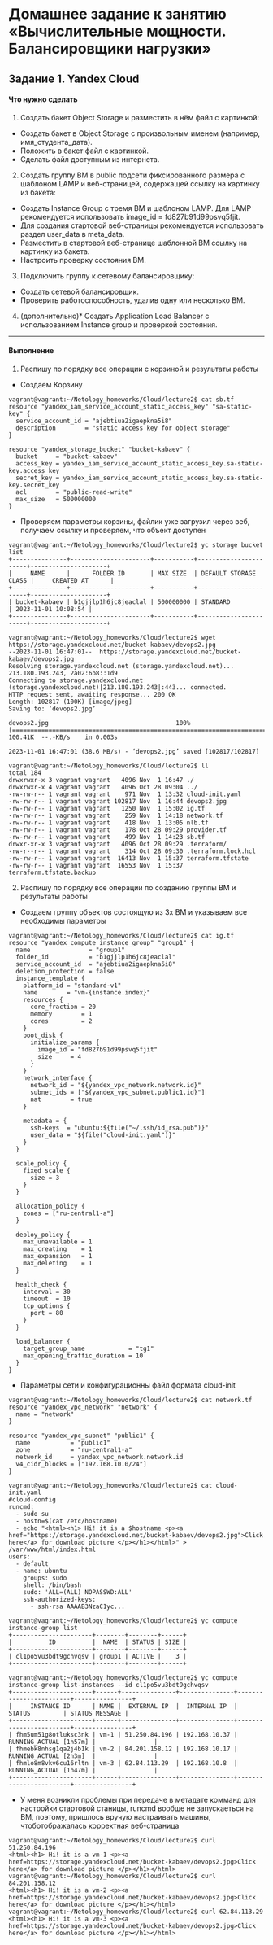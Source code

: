   # Домашнее задание к занятию «Вычислительные мощности. Балансировщики нагрузки»

## Задание 1. Yandex Cloud

#### Что нужно сделать

1. Создать бакет Object Storage и разместить в нём файл с картинкой:
 * Создать бакет в Object Storage с произвольным именем (например, имя_студента_дата).
 * Положить в бакет файл с картинкой.
 * Сделать файл доступным из интернета.
2. Создать группу ВМ в public подсети фиксированного размера с шаблоном LAMP и веб-страницей, содержащей ссылку на картинку из бакета:
 * Создать Instance Group с тремя ВМ и шаблоном LAMP. Для LAMP рекомендуется использовать image_id = fd827b91d99psvq5fjit.
 * Для создания стартовой веб-страницы рекомендуется использовать раздел user_data в meta_data.
 * Разместить в стартовой веб-странице шаблонной ВМ ссылку на картинку из бакета.
 * Настроить проверку состояния ВМ.
3. Подключить группу к сетевому балансировщику:
 * Создать сетевой балансировщик.
 * Проверить работоспособность, удалив одну или несколько ВМ.
4. (дополнительно)* Создать Application Load Balancer с использованием Instance group и проверкой состояния.

***

#### Выполнение

1. Распишу по порядку все операции с корзиной и результаты работы
 * Создаем Корзину
````
vagrant@vagrant:~/Netology_homeworks/Cloud/lecture2$ cat sb.tf
resource "yandex_iam_service_account_static_access_key" "sa-static-key" {
  service_account_id = "ajebtiua2igaepkna5i8"
  description        = "static access key for object storage"
}

resource "yandex_storage_bucket" "bucket-kabaev" {
  bucket     = "bucket-kabaev"
  access_key = yandex_iam_service_account_static_access_key.sa-static-key.access_key
  secret_key = yandex_iam_service_account_static_access_key.sa-static-key.secret_key
  acl        = "public-read-write"
  max_size   = 500000000
}
````
 * Проверяем параметры корзины, файлик уже загрузил через веб, получаем ссылку и проверяем, что объект доступен
````
vagrant@vagrant:~/Netology_homeworks/Cloud/lecture2$ yc storage bucket list
+---------------+----------------------+-----------+-----------------------+---------------------+
|     NAME      |      FOLDER ID       | MAX SIZE  | DEFAULT STORAGE CLASS |     CREATED AT      |
+---------------+----------------------+-----------+-----------------------+---------------------+
| bucket-kabaev | b1gjjlp1h6jc8jeaclal | 500000000 | STANDARD              | 2023-11-01 10:08:54 |
+---------------+----------------------+-----------+-----------------------+---------------------+

vagrant@vagrant:~/Netology_homeworks/Cloud/lecture2$ wget https://storage.yandexcloud.net/bucket-kabaev/devops2.jpg
--2023-11-01 16:47:01--  https://storage.yandexcloud.net/bucket-kabaev/devops2.jpg
Resolving storage.yandexcloud.net (storage.yandexcloud.net)... 213.180.193.243, 2a02:6b8::1d9
Connecting to storage.yandexcloud.net (storage.yandexcloud.net)|213.180.193.243|:443... connected.
HTTP request sent, awaiting response... 200 OK
Length: 102817 (100K) [image/jpeg]
Saving to: ‘devops2.jpg’

devops2.jpg                                   100%[===============================================================================================>] 100.41K  --.-KB/s    in 0.003s

2023-11-01 16:47:01 (38.6 MB/s) - ‘devops2.jpg’ saved [102817/102817]

vagrant@vagrant:~/Netology_homeworks/Cloud/lecture2$ ll
total 184
drwxrwxr-x 3 vagrant vagrant   4096 Nov  1 16:47 ./
drwxrwxr-x 4 vagrant vagrant   4096 Oct 28 09:04 ../
-rw-rw-r-- 1 vagrant vagrant    971 Nov  1 13:32 cloud-init.yaml
-rw-rw-r-- 1 vagrant vagrant 102817 Nov  1 16:44 devops2.jpg
-rw-rw-r-- 1 vagrant vagrant   1250 Nov  1 15:02 ig.tf
-rw-rw-r-- 1 vagrant vagrant    259 Nov  1 14:18 network.tf
-rw-rw-r-- 1 vagrant vagrant    418 Nov  1 13:05 nlb.tf
-rw-rw-r-- 1 vagrant vagrant    178 Oct 28 09:29 provider.tf
-rw-rw-r-- 1 vagrant vagrant    499 Nov  1 14:23 sb.tf
drwxr-xr-x 3 vagrant vagrant   4096 Oct 28 09:29 .terraform/
-rw-r--r-- 1 vagrant vagrant    314 Oct 28 09:30 .terraform.lock.hcl
-rw-rw-r-- 1 vagrant vagrant  16413 Nov  1 15:37 terraform.tfstate
-rw-rw-r-- 1 vagrant vagrant  16553 Nov  1 15:37 terraform.tfstate.backup
````
2. Распишу по порядку все операции по созданию группы ВМ и результаты работы
 * Создаем группу объектов состоящую из 3х ВМ и указываем все необходимы параметры
````
vagrant@vagrant:~/Netology_homeworks/Cloud/lecture2$ cat ig.tf
resource "yandex_compute_instance_group" "group1" {
  name                = "group1"
  folder_id           = "b1gjjlp1h6jc8jeaclal"
  service_account_id  = "ajebtiua2igaepkna5i8"
  deletion_protection = false
  instance_template {
    platform_id = "standard-v1"
    name        = "vm-{instance.index}"
    resources {
      core_fraction = 20
      memory        = 1
      cores         = 2
    }
    boot_disk {
      initialize_params {
        image_id = "fd827b91d99psvq5fjit"
        size     = 4
      }
    }
    network_interface {
      network_id = "${yandex_vpc_network.network.id}"
      subnet_ids = ["${yandex_vpc_subnet.public1.id}"]
      nat        = true
    }

    metadata = {
      ssh-keys  = "ubuntu:${file("~/.ssh/id_rsa.pub")}"
      user_data = "${file("cloud-init.yaml")}"
    }
  }

  scale_policy {
    fixed_scale {
      size = 3
    }
  }

  allocation_policy {
    zones = ["ru-central1-a"]
  }

  deploy_policy {
    max_unavailable = 1
    max_creating    = 1
    max_expansion   = 1
    max_deleting    = 1
  }

  health_check {
    interval = 30
    timeout  = 10
    tcp_options {
      port = 80
    }
  }

  load_balancer {
    target_group_name            = "tg1"
    max_opening_traffic_duration = 10
  }
}
````
 * Параметры сети и конфигурационны файл формата cloud-init
````
vagrant@vagrant:~/Netology_homeworks/Cloud/lecture2$ cat network.tf
resource "yandex_vpc_network" "network" {
  name = "network"
}

resource "yandex_vpc_subnet" "public1" {
  name           = "public1"
  zone           = "ru-central1-a"
  network_id     = yandex_vpc_network.network.id
  v4_cidr_blocks = ["192.168.10.0/24"]
}

vagrant@vagrant:~/Netology_homeworks/Cloud/lecture2$ cat cloud-init.yaml
#cloud-config
runcmd:
  - sudo su
  - hostn=$(cat /etc/hostname)
  - echo "<html><h1> Hi! it is a $hostname <p><a href="https://storage.yandexcloud.net/bucket-kabaev/devops2.jpg">Click here</a> for download picture </p></h1></html>" > /var/www/html/index.html
users:
  - default
  - name: ubuntu
    groups: sudo
    shell: /bin/bash
    sudo: 'ALL=(ALL) NOPASSWD:ALL'
    ssh-authorized-keys:
      - ssh-rsa AAAAB3NzaC1yc...

vagrant@vagrant:~/Netology_homeworks/Cloud/lecture2$ yc compute instance-group list
+----------------------+--------+--------+------+
|          ID          |  NAME  | STATUS | SIZE |
+----------------------+--------+--------+------+
| cl1po5vu3bdt9gchvqsv | group1 | ACTIVE |    3 |
+----------------------+--------+--------+------+

vagrant@vagrant:~/Netology_homeworks/Cloud/lecture2$ yc compute instance-group list-instances --id cl1po5vu3bdt9gchvqsv
+----------------------+------+---------------+---------------+------------------------+----------------+
|     INSTANCE ID      | NAME |  EXTERNAL IP  |  INTERNAL IP  |         STATUS         | STATUS MESSAGE |
+----------------------+------+---------------+---------------+------------------------+----------------+
| fhm5um51g8otluksc3nk | vm-1 | 51.250.84.196 | 192.168.10.37 | RUNNING_ACTUAL [1h57m] |                |
| fhmebk8nhsg1qa2j4b1k | vm-2 | 84.201.158.12 | 192.168.10.17 | RUNNING_ACTUAL [2h3m]  |                |
| fhmlo8m8vkv6cu16rltn | vm-3 | 62.84.113.29  | 192.168.10.8  | RUNNING_ACTUAL [1h47m] |                |
+----------------------+------+---------------+---------------+------------------------+----------------+
````
 * У меня возникли проблемы при передаче в метадате комманд для настройки стартовой станицы, runcmd вообще не запускаеться на ВМ, поэтому, пришлось вручую настраивать машины, чтоботображалась корректная веб-страница
````
vagrant@vagrant:~/Netology_homeworks/Cloud/lecture2$ curl 51.250.84.196
<html><h1> Hi! it is a vm-1 <p><a href=https://storage.yandexcloud.net/bucket-kabaev/devops2.jpg>Click here</a> for download picture </p></h1></html>
vagrant@vagrant:~/Netology_homeworks/Cloud/lecture2$ curl 84.201.158.12
<html><h1> Hi! it is a vm-2 <p><a href=https://storage.yandexcloud.net/bucket-kabaev/devops2.jpg>Click here</a> for download picture </p></h1></html>
vagrant@vagrant:~/Netology_homeworks/Cloud/lecture2$ curl 62.84.113.29
<html><h1> Hi! it is a vm-3 <p><a href=https://storage.yandexcloud.net/bucket-kabaev/devops2.jpg>Click here</a> for download picture </p></h1></html>
````
